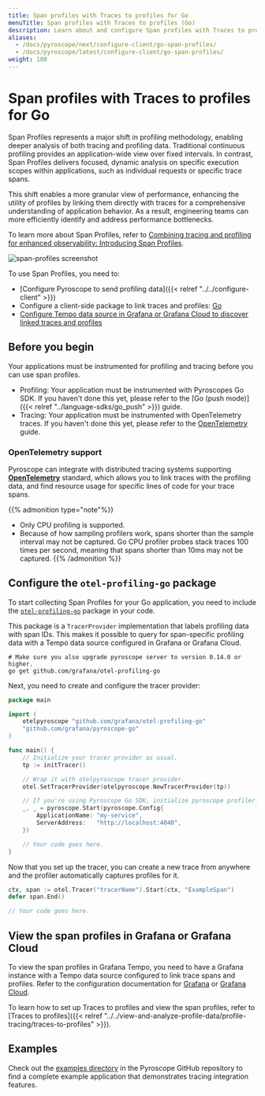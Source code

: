 ```yaml
---
title: Span profiles with Traces to profiles for Go
menuTitle: Span profiles with Traces to profiles (Go)
description: Learn about and configure Span profiles with Traces to profiles in Grafana for the Go language.
aliases:
  - /docs/pyroscope/next/configure-client/go-span-profiles/
  - /docs/pyroscope/latest/configure-client/go-span-profiles/
weight: 100
---
```


# Span profiles with Traces to profiles for Go

Span Profiles represents a major shift in profiling methodology, enabling deeper analysis of both tracing and profiling data.
Traditional continuous profiling provides an application-wide view over fixed intervals.
In contrast, Span Profiles delivers focused, dynamic analysis on specific execution scopes within applications, such as individual requests or specific trace spans.

This shift enables a more granular view of performance, enhancing the utility of profiles by linking them directly with traces for a comprehensive understanding of application behavior. As a result, engineering teams can more efficiently identify and address performance bottlenecks.

To learn more about Span Profiles, refer to [Combining tracing and profiling for enhanced observability: Introducing Span Profiles](/blog/2024/02/06/combining-tracing-and-profiling-for-enhanced-observability-introducing-span-profiles/).

![span-profiles screenshot](https://grafana.com/static/img/docs/tempo/profiles/tempo-profiles-Span-link-profile-data-source.png)

To use Span Profiles, you need to:

* [Configure Pyroscope to send profiling data]({{< relref "../../configure-client" >}})
* Configure a client-side package to link traces and profiles: [Go](https://github.com/grafana/otel-profiling-go)
* [Configure Tempo data source in Grafana or Grafana Cloud to discover linked traces and profiles](/grafana-cloud/connect-externally-hosted/data-sources/tempo/configure-tempo-data-source/)

## Before you begin

Your applications must be instrumented for profiling and tracing before you can use span profiles.

* Profiling: Your application must be instrumented with Pyroscopes Go SDK. If you haven't done this yet, please refer to the [Go (push mode)]({{< relref "../language-sdks/go_push" >}}) guide.
* Tracing: Your application must be instrumented with OpenTelemetry traces. If you haven't done this yet, please refer to the [OpenTelemetry](https://opentelemetry.io/docs/go/getting-started/) guide.

### OpenTelemetry support

Pyroscope can integrate with distributed tracing systems supporting [**OpenTelemetry**](https://opentelemetry.io/docs/instrumentation/go/getting-started/) standard, which allows you to
link traces with the profiling data, and find resource usage for specific lines of code for your trace spans.

{{% admonition type="note"%}}
 * Only CPU profiling is supported.
 * Because of how sampling profilers work, spans shorter than the sample interval may not be captured. Go CPU profiler probes stack traces 100 times per second, meaning that spans shorter than 10ms may not be captured.
{{% /admonition %}}

## Configure the `otel-profiling-go` package

To start collecting Span Profiles for your Go application, you need to include the [`otel-profiling-go`](https://github.com/pyroscope-io/otel-profiling-go) package in your code.

This package is a `TracerProvider` implementation that labels profiling data with span IDs. This makes it possible to query for span-specific profiling data with a Tempo data source configured in Grafana or Grafana Cloud.

```shell
# Make sure you also upgrade pyroscope server to version 0.14.0 or higher.
go get github.com/grafana/otel-profiling-go
```

Next, you need to create and configure the tracer provider:

```go
package main

import (
	otelpyroscope "github.com/grafana/otel-profiling-go"
	"github.com/grafana/pyroscope-go"
)

func main() {
	// Initialize your tracer provider as usual.
	tp := initTracer()

	// Wrap it with otelpyroscope tracer provider.
	otel.SetTracerProvider(otelpyroscope.NewTracerProvider(tp))

	// If you're using Pyroscope Go SDK, initialize pyroscope profiler.
	_, _ = pyroscope.Start(pyroscope.Config{
		ApplicationName: "my-service",
		ServerAddress:   "http://localhost:4040",
	})

	// Your code goes here.
}
```

Now that you set up the tracer, you can create a new trace from anywhere and the profiler automatically captures profiles for it.
```go
ctx, span := otel.Tracer("tracerName").Start(ctx, "ExampleSpan")
defer span.End()

// Your code goes here.
```

## View the span profiles in Grafana or Grafana Cloud

To view the span profiles in Grafana Tempo, you need to have a Grafana instance with a Tempo data source configured to link trace spans and profiles.
Refer to the configuration documentation for [Grafana](/docs/grafana/<GRAFANA_VERSION>/datasources/tempo/configure-tempo-data-source) or [Grafana Cloud](/docs/grafana-cloud/connect-externally-hosted/data-sources/tempo/configure-tempo-data-source).

To learn how to set up Traces to profiles and view the span profiles, refer to [Traces to profiles]({{< relref "../../view-and-analyze-profile-data/profile-tracing/traces-to-profiles" >}}).


## Examples

Check out the [examples directory](https://github.com/grafana/pyroscope/tree/main/examples/tracing/tempo) in the Pyroscope GitHub repository to
find a complete example application that demonstrates tracing integration features.

<!-- ## Using tracing exemplars manually

If you're not using open telemetry integration you can still use exemplars storage to store profiles associated with some execution context (e.g individual HTTP / GRPC request). To create exemplars you need to tag specific parts of your code with a special `profile_id` tag, for example, in golang you could do this:
```golang
pprof.Do(ctx, pprof.Labels("profile_id", "8474e98b95013e4f"), func(ctx context.Context) {
  slowRequest()
})
```

`"8474e98b95013e4f"` can be any ID that you use to identify execution contexts (individual HTTP / GRPC requests). -->